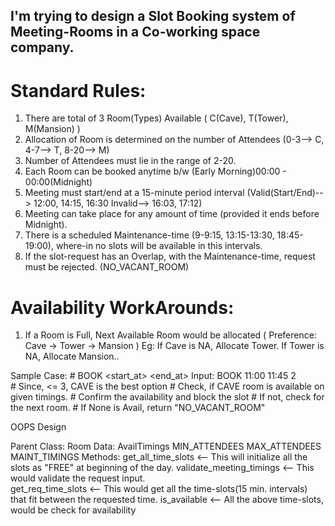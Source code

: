 ## I'm trying to design a Slot Booking system of Meeting-Rooms in a Co-working space company.

# Standard Rules:
1) There are total of 3 Room(Types) Available ( C(Cave), T(Tower), M(Mansion) )
2) Allocation of Room is determined on the number of Attendees (0-3--> C, 4-7--> T, 8-20--> M)
3) Number of Attendees must lie in the range of 2-20.
4) Each Room can be booked anytime b/w (Early Morning)00:00 - 00:00(Midnight)
5) Meeting must start/end at a 15-minute period interval (Valid(Start/End)--> 12:00, 14:15, 16:30  Invalid--> 16:03, 17:12)
6) Meeting can take place for any amount of time (provided it ends before Midnight).
7) There is a scheduled Maintenance-time (9-9:15, 13:15-13:30, 18:45-19:00), where-in no slots will be available in this intervals.
8) If the slot-request has an Overlap, with the Maintenance-time, request must be rejected. (NO_VACANT_ROOM)

# Availability WorkArounds:
1) If a Room is Full, Next Available Room would be allocated ( Preference: Cave -> Tower -> Mansion )
  Eg: If Cave is NA, Allocate Tower. If Tower is NA, Allocate Mansion..

Sample Case:  # BOOK <start_at> <end_at> <attendees>
  Input: BOOK 11:00 11:45 2  
    # Since, <attendees> <= 3, CAVE is the best option
    # Check, if CAVE room is available on given timings.
    # Confirm the availability and block the slot
    # If not, check for the next room.
    # If None is Avail, return "NO_VACANT_ROOM"

OOPS Design

Parent Class:
  Room
    Data: AvailTimings
          MIN_ATTENDEES
          MAX_ATTENDEES
          MAINT_TIMINGS
    Methods:
          get_all_time_slots <-- This will initialize all the slots as "FREE" at beginning of the day.
          validate_meeting_timings <-- This would validate the request input.          
          get_req_time_slots <-- This would get all the time-slots(15 min. intervals) that fit between the requested time.
          is_available <-- All the above time-slots, would be check for availability
